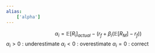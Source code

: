 ```yaml
---
alias:
    ['alpha']
---
```

$$
\alpha_i = \mathbb E[R_i]_{actual}-(r_f + \beta_i (\mathbb E[R_M] - r_f)) 
$$
$\alpha_i > 0$ : underestimate
$\alpha_i < 0$ : overestimate 
$\alpha_i = 0$ : correct